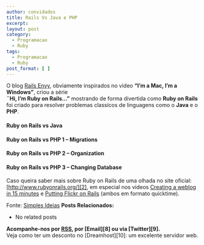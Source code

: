 ```yaml
---
author: convidados
title: Rails Vs Java e PHP
excerpt:
layout: post
category:
  - Programacao
  - Ruby
tags:
  - Programacao
  - Ruby
post_format: [ ]
---
```

O blog [Rails Envy][1], obviamente inspirados no video **“I’m a Mac, I’m a Windows”**, criou a série  
**¨Hi, I’m Ruby on Rails…”** mostrando de forma divertida como **Ruby on Rails** foi criado para resolver problemas classícos de linguagens como o **Java** e o **PHP**.

#### Ruby on Rails vs Java



#### Ruby on Rails vs PHP 1 – Migrations



#### Ruby on Rails vs PHP 2 – Organization



#### Ruby on Rails vs PHP 3 – Changing Database



Caso queira saber mais sobre Ruby on Rails de uma olhada no site oficial: [http://www.rubyonrails.org/][2], em especial nos videos [Creating a weblog in 15 minutes][3] e [Putting Flickr on Rails][4] (ambos em formato quicktime).

Fonte: [Simples Ideias][5] 
**Posts Relacionados:** 
*   No related posts









**Acompanhe-nos por [ RSS][7], por [Email][8] ou via [Twitter][9].**  
Veja como ter um desconto no [Dreamhost][10]: um excelente servidor web.

 [1]: http://railsenvy.com/ "Rails Envy"
 [2]: http://www.rubyonrails.org/ "Ruby on Rails"
 [3]: http://media.rubyonrails.org/video/rails_take2_with_sound.mov "Creating a weblog in 15 minutes"
 [4]: http://media.rubyonrails.org/video/flickr-rails-ajax.mov "Putting Flickr on Rails"
 [5]: http://simplesideias.com.br/ "Simples Ideias"
 [6]: https://twitter.com/share
 [7]: http://feeds.feedburner.com/VidaGeek



